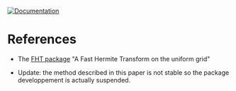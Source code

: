 [![Documentation](https://github.com/pnavaro/FastHermiteTransform.jl/workflows/Documentation/badge.svg)](https://pnavaro.github.io/FastHermiteTransform.jl/dev)

# References

- The [FHT package](https://www.cs.dartmouth.edu/~rockmore/FHT.htm) "A Fast Hermite Transform on the uniform grid"

- Update: the method described in this paper is not stable so the package developpement is actually suspended.
